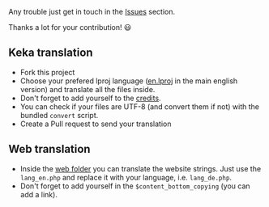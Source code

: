Any trouble just get in touch in the [Issues](https://github.com/aonez/Keka/issues) section.

Thanks a lot for your contribution! 😃

## Keka translation

- Fork this project
- Choose your prefered lproj language ([en.lproj](en.lproj) in the main english version) and translate all the files inside.
- Don't forget to add yourself to the [credits](Common/Translators.html).
- You can check if your files are UTF-8 (and convert them if not) with the bundled `convert` script.
- Create a Pull request to send your translation

## Web translation

- Inside the [web folder](Web) you can translate the website strings. Just use the `lang_en.php` and replace it with your language, i.e. `lang_de.php`.
- Don't forget to add yourself in the `$content_bottom_copying` (you can add a link).

